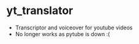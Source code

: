 # yt_translator
- Transcriptor and voiceover for youtube videos
- No longer works as pytube is down :(
